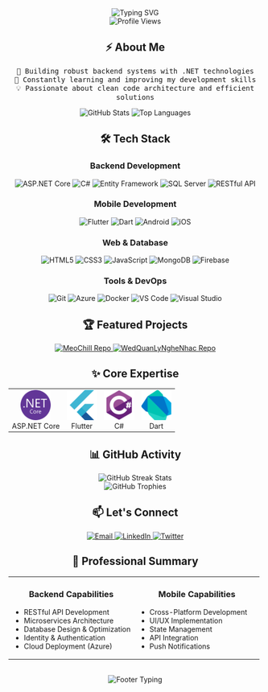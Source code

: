 <div align="center">
  <img src="https://readme-typing-svg.demolab.com?font=Fira+Code&size=32&duration=2800&pause=2000&color=A9FEF7&center=true&vCenter=true&width=940&lines=Hello%2C+I'm+An8bit+%F0%9F%91%8B;Full-stack+Developer;ASP.NET+Core+%2B+Flutter+Specialist" alt="Typing SVG" />
  <br>
  <img src="https://komarev.com/ghpvc/?username=An8bit&style=for-the-badge&color=0891b2&labelColor=1c1917" alt="Profile Views" />
</div>

<h2 align="center">⚡ About Me</h2>

<p align="center">
  <samp>
    🔧 Building robust backend systems with .NET technologies<br>
    🌱 Constantly learning and improving my development skills<br>
    💡 Passionate about clean code architecture and efficient solutions
  </samp>
</p>

<div align="center">
  <img src="https://github-readme-stats.vercel.app/api?username=An8bit&show_icons=true&theme=tokyonight" alt="GitHub Stats" height="165">
  <img src="https://github-readme-stats.vercel.app/api/top-langs/?username=An8bit&layout=compact&theme=tokyonight" alt="Top Languages" height="165">
</div>

<h2 align="center">🛠️ Tech Stack</h2>

<div align="center">
  <h3>Backend Development</h3>
  <img src="https://img.shields.io/badge/ASP.NET_Core-512BD4?style=for-the-badge&logo=dotnet&logoColor=white" alt="ASP.NET Core">
  <img src="https://img.shields.io/badge/C%23-239120?style=for-the-badge&logo=c-sharp&logoColor=white" alt="C#">
  <img src="https://img.shields.io/badge/EF_Core-512BD4?style=for-the-badge&logo=dotnet&logoColor=white" alt="Entity Framework">
  <img src="https://img.shields.io/badge/SQL_Server-CC2927?style=for-the-badge&logo=microsoft-sql-server&logoColor=white" alt="SQL Server">
  <img src="https://img.shields.io/badge/RESTful_API-009688?style=for-the-badge&logo=api&logoColor=white" alt="RESTful API">
  
  <h3>Mobile Development</h3>
  <img src="https://img.shields.io/badge/Flutter-02569B?style=for-the-badge&logo=flutter&logoColor=white" alt="Flutter">
  <img src="https://img.shields.io/badge/Dart-0175C2?style=for-the-badge&logo=dart&logoColor=white" alt="Dart">
  <img src="https://img.shields.io/badge/Android-3DDC84?style=for-the-badge&logo=android&logoColor=white" alt="Android">
  <img src="https://img.shields.io/badge/iOS-000000?style=for-the-badge&logo=ios&logoColor=white" alt="iOS">
  
  <h3>Web & Database</h3>
  <img src="https://img.shields.io/badge/HTML5-E34F26?style=for-the-badge&logo=html5&logoColor=white" alt="HTML5">
  <img src="https://img.shields.io/badge/CSS3-1572B6?style=for-the-badge&logo=css3&logoColor=white" alt="CSS3">
  <img src="https://img.shields.io/badge/JavaScript-F7DF1E?style=for-the-badge&logo=javascript&logoColor=black" alt="JavaScript">
  <img src="https://img.shields.io/badge/MongoDB-4EA94B?style=for-the-badge&logo=mongodb&logoColor=white" alt="MongoDB">
  <img src="https://img.shields.io/badge/Firebase-FFCA28?style=for-the-badge&logo=firebase&logoColor=black" alt="Firebase">
  
  <h3>Tools & DevOps</h3>
  <img src="https://img.shields.io/badge/Git-F05032?style=for-the-badge&logo=git&logoColor=white" alt="Git">
  <img src="https://img.shields.io/badge/Azure-0078D4?style=for-the-badge&logo=microsoftazure&logoColor=white" alt="Azure">
  <img src="https://img.shields.io/badge/Docker-2496ED?style=for-the-badge&logo=docker&logoColor=white" alt="Docker">
  <img src="https://img.shields.io/badge/VS_Code-0078D4?style=for-the-badge&logo=visual-studio-code&logoColor=white" alt="VS Code">
  <img src="https://img.shields.io/badge/Visual_Studio-5C2D91?style=for-the-badge&logo=visual-studio&logoColor=white" alt="Visual Studio">
</div>

<h2 align="center">🏆 Featured Projects</h2>

<div align="center">
  <a href="https://github.com/An8bit/MeoChill">
    <img src="https://github-readme-stats.vercel.app/api/pin/?username=An8bit&repo=MeoChill&theme=tokyonight" alt="MeoChill Repo">
  </a>
  <a href="https://github.com/An8bit/WedQuanLyNgheNhac">
    <img src="https://github-readme-stats.vercel.app/api/pin/?username=An8bit&repo=WedQuanLyNgheNhac&theme=tokyonight" alt="WedQuanLyNgheNhac Repo">
  </a>
</div>

<h2 align="center">✨ Core Expertise</h2>

<table align="center">
  <tr>
    <td align="center">
      <img src="https://raw.githubusercontent.com/devicons/devicon/master/icons/dotnetcore/dotnetcore-original.svg" width="60" alt="ASP.NET Core">
      <br>ASP.NET Core
    </td>
    <td align="center">
      <img src="https://raw.githubusercontent.com/devicons/devicon/master/icons/flutter/flutter-original.svg" width="60" alt="Flutter">
      <br>Flutter
    </td>
    <td align="center">
      <img src="https://raw.githubusercontent.com/devicons/devicon/master/icons/csharp/csharp-original.svg" width="60" alt="C#">
      <br>C#
    </td>
    <td align="center">
      <img src="https://raw.githubusercontent.com/devicons/devicon/master/icons/dart/dart-original.svg" width="60" alt="Dart">
      <br>Dart
    </td>
  </tr>
</table>

<h2 align="center">📊 GitHub Activity</h2>

<div align="center">
  <img src="https://github-readme-streak-stats.herokuapp.com/?user=An8bit&theme=tokyonight" alt="GitHub Streak Stats">
</div>

<div align="center">
  <img src="https://github-profile-trophy.vercel.app/?username=An8bit&theme=tokyonight&column=4&margin-w=15&margin-h=15" alt="GitHub Trophies">
</div>

<h2 align="center">📫 Let's Connect</h2>

<div align="center">
  <a href="mailto:your.email@example.com">
    <img src="https://img.shields.io/badge/Email-D14836?style=for-the-badge&logo=gmail&logoColor=white" alt="Email">
  </a>
  <a href="https://linkedin.com/in/yourusername">
    <img src="https://img.shields.io/badge/LinkedIn-0077B5?style=for-the-badge&logo=linkedin&logoColor=white" alt="LinkedIn">
  </a>
  <a href="https://twitter.com/yourusername">
    <img src="https://img.shields.io/badge/Twitter-1DA1F2?style=for-the-badge&logo=twitter&logoColor=white" alt="Twitter">
  </a>
</div>

<h2 align="center">💼 Professional Summary</h2>

<div align="center">
  <table>
    <tr>
      <td width="50%">
        <h3 align="center">Backend Capabilities</h3>
        <ul>
          <li>RESTful API Development</li>
          <li>Microservices Architecture</li>
          <li>Database Design & Optimization</li>
          <li>Identity & Authentication</li>
          <li>Cloud Deployment (Azure)</li>
        </ul>
      </td>
      <td width="50%">
        <h3 align="center">Mobile Capabilities</h3>
        <ul>
          <li>Cross-Platform Development</li>
          <li>UI/UX Implementation</li>
          <li>State Management</li>
          <li>API Integration</li>
          <li>Push Notifications</li>
        </ul>
      </td>
    </tr>
  </table>
</div>



<div align="center">
  <br>
  <img src="https://readme-typing-svg.demolab.com?font=Fira+Code&size=14&duration=2800&pause=2000&color=A9FEF7&center=true&vCenter=true&width=940&lines=Thanks+for+visiting+my+profile!;Last+updated:+2025-03-05+10:13:19+UTC" alt="Footer Typing" />
</div>
